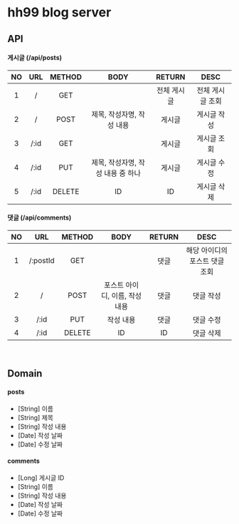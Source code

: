 # hh99 blog server

## API

#### 게시글 (/api/posts)

| NO  | URL  | METHOD |         BODY         | RETURN |   DESC    |
|:---:|:----:|:------:|:--------------------:|:------:|:---------:|
|  1  |  /   |  GET   |                      | 전체 게시글 | 전체 게시글 조회 |
|  2  |  /   |  POST  |   제목, 작성자명, 작성 내용    |  게시글   |  게시글 작성   |
|  3  | /:id |  GET   |                      |  게시글   |  게시글 조회   |
|  4  | /:id |  PUT   | 제목, 작성자명, 작성 내용 중 하나 |  게시글   |  게시글 수정   |
|  5  | /:id | DELETE |          ID          |   ID   |  게시글 삭제   |  

#### 댓글 (/api/comments)

| NO  |   URL    | METHOD |        BODY        | RETURN |       DESC        |
|:---:|:--------:|:------:|:------------------:|:------:|:-----------------:|
|  1  | /:postId |  GET   |                    |   댓글   | 해당 아이디의 포스트 댓글 조회 |
|  2  |    /     |  POST  | 포스트 아이디, 이름, 작성 내용 |   댓글   |       댓글 작성       |
|  3  |   /:id   |  PUT   |       작성 내용        |   댓글   |       댓글 수정       |
|  4  |   /:id   | DELETE |         ID         |   ID   |       댓글 삭제       |

<br/>

## Domain

#### posts

- [String] 이름
- [String] 제목
- [String] 작성 내용
- [Date] 작성 날짜
- [Date] 수정 날짜

#### comments

- [Long] 게시글 ID
- [String] 이름
- [String] 작성 내용
- [Date] 작성 날짜
- [Date] 수정 날짜